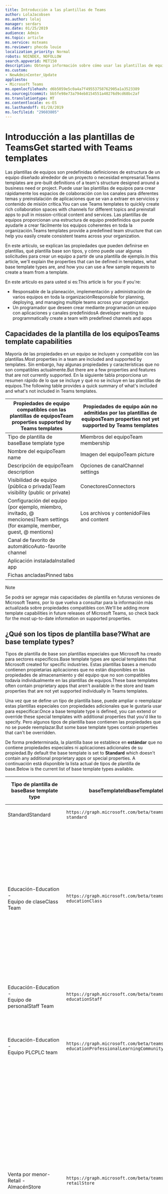 ```yaml
---
title: Introducción a las plantillas de Teams
author: LolaJacobsen
ms.author: lolaj
manager: serdars
ms.date: 01/25/2019
audience: Admin
ms.topic: article
ms.service: msteams
ms.reviewer: phecda louie
localization_priority: Normal
robots: NOINDEX, NOFOLLOW
search.appverid: MET150
description: Obtenga información sobre cómo usar las plantillas de equipos para crear un equipo con los canales de predefinidos.
ms.custom:
- NewAdminCenter_Update
appliesto:
- Microsoft Teams
ms.openlocfilehash: d6b5059e5c0a4a7f49553758762905a1a3523389
ms.sourcegitcommit: bb5fe98e73a794eb8154551a40276d9cd68bc2af
ms.translationtype: MT
ms.contentlocale: es-ES
ms.lasthandoff: 01/28/2019
ms.locfileid: "29603805"
---
```

# <a name="get-started-with-teams-templates"></a><span data-ttu-id="d4dff-103">Introducción a las plantillas de Teams</span><span class="sxs-lookup"><span data-stu-id="d4dff-103">Get started with Teams templates</span></span> 

<span data-ttu-id="d4dff-104">Las plantillas de equipos son predefinidas definiciones de estructura de un equipo diseñado alrededor de un proyecto o necesidad empresarial.</span><span class="sxs-lookup"><span data-stu-id="d4dff-104">Teams templates are pre-built definitions of a team's structure designed around a business need or project.</span></span> <span data-ttu-id="d4dff-105">Puede usar las plantillas de equipos para crear rápidamente los espacios de colaboración con los canales para diferentes temas y preinstalación de aplicaciones que se van a extraer en servicios y contenido de misión crítica.</span><span class="sxs-lookup"><span data-stu-id="d4dff-105">You can use Teams templates to quickly create rich collaboration spaces with channels for different topics and preinstall apps to pull in mission-critical content and services.</span></span> <span data-ttu-id="d4dff-106">Las plantillas de equipos proporcionan una estructura de equipo predefinidos que puede ayudarle a crear fácilmente los equipos coherentes en toda la organización.</span><span class="sxs-lookup"><span data-stu-id="d4dff-106">Teams templates provide a predefined team structure that can help you easily create consistent teams across your organization.</span></span> 

<span data-ttu-id="d4dff-107">En este artículo, se explican las propiedades que pueden definirse en plantillas, qué plantilla base son tipos, y cómo puede usar algunas solicitudes para crear un equipo a partir de una plantilla de ejemplo.</span><span class="sxs-lookup"><span data-stu-id="d4dff-107">In this article, we'll explain the properties that can be defined in templates, what base template types are, and how you can use a few sample requests to create a team from a template.</span></span>
 
<span data-ttu-id="d4dff-108">En este artículo es para usted si es:</span><span class="sxs-lookup"><span data-stu-id="d4dff-108">This article is for you if you're:</span></span>

- <span data-ttu-id="d4dff-109">Responsable de la planeación, implementación y administración de varios equipos en toda la organización</span><span class="sxs-lookup"><span data-stu-id="d4dff-109">Responsible for planning, deploying, and managing multiple teams across your organization</span></span><br>
- <span data-ttu-id="d4dff-110">Un programador que deseen crear mediante programación un equipo con aplicaciones y canales predefinidos</span><span class="sxs-lookup"><span data-stu-id="d4dff-110">A developer wanting to programmatically create a team with predefined channels and apps</span></span> 

## <a name="teams-template-capabilities"></a><span data-ttu-id="d4dff-111">Capacidades de la plantilla de los equipos</span><span class="sxs-lookup"><span data-stu-id="d4dff-111">Teams template capabilities</span></span>

<span data-ttu-id="d4dff-112">Mayoría de las propiedades en un equipo se incluyen y compatible con las plantillas.</span><span class="sxs-lookup"><span data-stu-id="d4dff-112">Most properties in a team are included and supported by templates.</span></span> <span data-ttu-id="d4dff-113">Sin embargo, hay algunas propiedades y características que no son compatibles actualmente.</span><span class="sxs-lookup"><span data-stu-id="d4dff-113">But there are a few properties and features that are not currently supported.</span></span> <span data-ttu-id="d4dff-114">En la siguiente tabla proporciona un resumen rápido de lo que se incluye y qué no se incluye en las plantillas de equipos.</span><span class="sxs-lookup"><span data-stu-id="d4dff-114">The following table provides a quick summary of what's included and what's not included in Teams templates.</span></span>

| <span data-ttu-id="d4dff-115">**Propiedades de equipo compatibles con las plantillas de equipos**</span><span class="sxs-lookup"><span data-stu-id="d4dff-115">**Team properties supported by Teams templates**</span></span> | <span data-ttu-id="d4dff-116">**Propiedades de equipo aún no admitidas por las plantillas de equipos**</span><span class="sxs-lookup"><span data-stu-id="d4dff-116">**Team properties not yet supported by Teams templates**</span></span> |
| ------------------------------------------------ | -------------------------------------------------------- |
| <span data-ttu-id="d4dff-117">Tipo de plantilla de base</span><span class="sxs-lookup"><span data-stu-id="d4dff-117">Base template type</span></span> | <span data-ttu-id="d4dff-118">Miembros del equipo</span><span class="sxs-lookup"><span data-stu-id="d4dff-118">Team membership</span></span> |
| <span data-ttu-id="d4dff-119">Nombre del equipo</span><span class="sxs-lookup"><span data-stu-id="d4dff-119">Team name</span></span> | <span data-ttu-id="d4dff-120">Imagen del equipo</span><span class="sxs-lookup"><span data-stu-id="d4dff-120">Team picture</span></span> |
| <span data-ttu-id="d4dff-121">Descripción de equipo</span><span class="sxs-lookup"><span data-stu-id="d4dff-121">Team description</span></span> | <span data-ttu-id="d4dff-122">Opciones de canal</span><span class="sxs-lookup"><span data-stu-id="d4dff-122">Channel settings</span></span> |
| <span data-ttu-id="d4dff-123">Visibilidad de equipo (pública o privada)</span><span class="sxs-lookup"><span data-stu-id="d4dff-123">Team visibility (public or private)</span></span> | <span data-ttu-id="d4dff-124">Conectores</span><span class="sxs-lookup"><span data-stu-id="d4dff-124">Connectors</span></span> |
| <span data-ttu-id="d4dff-125">Configuración del equipo (por ejemplo, miembro, invitado, @ menciones)</span><span class="sxs-lookup"><span data-stu-id="d4dff-125">Team settings (for example, member, guest, @ mentions)</span></span> | <span data-ttu-id="d4dff-126">Los archivos y contenido</span><span class="sxs-lookup"><span data-stu-id="d4dff-126">Files and content</span></span> |
| <span data-ttu-id="d4dff-127">Canal de favorito de automático</span><span class="sxs-lookup"><span data-stu-id="d4dff-127">Auto-favorite channel</span></span> | |
| <span data-ttu-id="d4dff-128">Aplicación instalada</span><span class="sxs-lookup"><span data-stu-id="d4dff-128">Installed app</span></span> | |
| <span data-ttu-id="d4dff-129">Fichas ancladas</span><span class="sxs-lookup"><span data-stu-id="d4dff-129">Pinned tabs</span></span> | | 

> [!NOTE]
> <span data-ttu-id="d4dff-130">Se podrá ser agregar más capacidades de plantilla en futuras versiones de Microsoft Teams, por lo que vuelva a consultar para la información más actualizada sobre propiedades compatibles con.</span><span class="sxs-lookup"><span data-stu-id="d4dff-130">We'll be adding more template capabilities in future releases of Microsoft Teams, so check back for the most up-to-date information on supported properties.</span></span>

## <a name="what-are-base-template-types"></a><span data-ttu-id="d4dff-131">¿Qué son los tipos de plantilla base?</span><span class="sxs-lookup"><span data-stu-id="d4dff-131">What are base template types?</span></span>

<span data-ttu-id="d4dff-132">Tipos de plantilla de base son plantillas especiales que Microsoft ha creado para sectores específicos.</span><span class="sxs-lookup"><span data-stu-id="d4dff-132">Base template types are special templates that Microsoft created for specific industries.</span></span> <span data-ttu-id="d4dff-133">Estas plantillas bases a menudo contienen propietarias aplicaciones que no están disponibles en las propiedades de almacenamiento y del equipo que no son compatibles todavía individualmente en las plantillas de equipos.</span><span class="sxs-lookup"><span data-stu-id="d4dff-133">These base templates often contain proprietary apps that aren't available in the store and team properties that are not yet supported individually in Teams templates.</span></span>

<span data-ttu-id="d4dff-134">Una vez que se define un tipo de plantilla base, puede ampliar o reemplazar estas plantillas especiales con propiedades adicionales que le gustaría usar para especificar.</span><span class="sxs-lookup"><span data-stu-id="d4dff-134">Once a base template type is defined, you can extend or override these special templates with additional properties that you'd like to specify.</span></span> <span data-ttu-id="d4dff-135">Pero algunos tipos de plantilla base contienen las propiedades que no se puede reemplazar.</span><span class="sxs-lookup"><span data-stu-id="d4dff-135">But some base template types contain properties that can't be overridden.</span></span> 

<span data-ttu-id="d4dff-136">De forma predeterminada, la plantilla base se establece en **estándar** que no contiene propiedades especiales ni aplicaciones adicionales de su propiedad.</span><span class="sxs-lookup"><span data-stu-id="d4dff-136">By default the base template is set to **Standard** which doesn't contain any additional proprietary apps or special properties.</span></span> <span data-ttu-id="d4dff-137">A continuación está disponible la lista actual de tipos de plantilla de base.</span><span class="sxs-lookup"><span data-stu-id="d4dff-137">Below is the current list of base template types available.</span></span>

| <span data-ttu-id="d4dff-138">Tipo de plantilla de base</span><span class="sxs-lookup"><span data-stu-id="d4dff-138">Base template type</span></span> | <span data-ttu-id="d4dff-139">baseTemplateId</span><span class="sxs-lookup"><span data-stu-id="d4dff-139">baseTemplateId</span></span> | <span data-ttu-id="d4dff-140">Propiedades que se incluyen con esta plantilla de base</span><span class="sxs-lookup"><span data-stu-id="d4dff-140">Properties that come with this base template</span></span> |
| ------------------ | -------------- | ----------------------------------------------------- |
| <span data-ttu-id="d4dff-141">Standard</span><span class="sxs-lookup"><span data-stu-id="d4dff-141">Standard</span></span> | `https://graph.microsoft.com/beta/teamsTemplates/`<br>`standard` | <span data-ttu-id="d4dff-142">No hay aplicaciones adicionales y propiedades</span><span class="sxs-lookup"><span data-stu-id="d4dff-142">No additional apps and properties</span></span> |
| <span data-ttu-id="d4dff-143">Educación-</span><span class="sxs-lookup"><span data-stu-id="d4dff-143">Education -</span></span><br><span data-ttu-id="d4dff-144">Equipo de clase</span><span class="sxs-lookup"><span data-stu-id="d4dff-144">Class Team</span></span> | `https://graph.microsoft.com/beta/teamsTemplates/`<br>`educationClass` | <span data-ttu-id="d4dff-145">Aplicaciones:</span><span class="sxs-lookup"><span data-stu-id="d4dff-145">Apps:</span></span><ul><li><span data-ttu-id="d4dff-146">Bloc de notas de OneNote clase (anclado a la ficha **General** )</span><span class="sxs-lookup"><span data-stu-id="d4dff-146">OneNote Class Notebook (pinned to the **General** tab)</span></span> </li><li><span data-ttu-id="d4dff-147">Aplicación de las asignaciones (anclado a la ficha **General** )</span><span class="sxs-lookup"><span data-stu-id="d4dff-147">Assignments app (pinned to the **General** tab)</span></span></li></ul> <span data-ttu-id="d4dff-148">Propiedades de equipo:</span><span class="sxs-lookup"><span data-stu-id="d4dff-148">Team properties:</span></span><ul><li><span data-ttu-id="d4dff-149">Visibilidad de equipo se establece en **HiddenMembership** (no se puede reemplazar)</span><span class="sxs-lookup"><span data-stu-id="d4dff-149">Team visibility set to **HiddenMembership** (cannot be overridden)</span></span></li></ul> |
| <span data-ttu-id="d4dff-150">Educación-</span><span class="sxs-lookup"><span data-stu-id="d4dff-150">Education -</span></span><br><span data-ttu-id="d4dff-151">Equipo de personal</span><span class="sxs-lookup"><span data-stu-id="d4dff-151">Staff Team</span></span> | `https://graph.microsoft.com/beta/teamsTemplates/`<br>`educationStaff` | <span data-ttu-id="d4dff-152">Aplicaciones:</span><span class="sxs-lookup"><span data-stu-id="d4dff-152">Apps:</span></span><ul><li><span data-ttu-id="d4dff-153">Bloc de notas de OneNote personal (anclado a la ficha **General** )</span><span class="sxs-lookup"><span data-stu-id="d4dff-153">OneNote Staff Notebook (pinned to the **General** tab)</span></span></li></ul> |
|<span data-ttu-id="d4dff-154">Educación-</span><span class="sxs-lookup"><span data-stu-id="d4dff-154">Education -</span></span><br><span data-ttu-id="d4dff-155">Equipo PLC</span><span class="sxs-lookup"><span data-stu-id="d4dff-155">PLC team</span></span> |`https://graph.microsoft.com/beta/teamsTemplates/`<br>`educationProfessionalLearningCommunity` | <span data-ttu-id="d4dff-156">Aplicaciones:</span><span class="sxs-lookup"><span data-stu-id="d4dff-156">Apps:</span></span><ul><li><span data-ttu-id="d4dff-157">Bloc de notas de OneNote PLC (anclado a la ficha **General** )</span><span class="sxs-lookup"><span data-stu-id="d4dff-157">OneNote PLC Notebook (pinned to the **General** tab)</span></span></ul></li>|
| <span data-ttu-id="d4dff-158">Venta por menor-</span><span class="sxs-lookup"><span data-stu-id="d4dff-158">Retail -</span></span><br><span data-ttu-id="d4dff-159">Almacén</span><span class="sxs-lookup"><span data-stu-id="d4dff-159">Store</span></span> | `https://graph.microsoft.com/beta/teamsTemplates/`<br>`retailStore` | <span data-ttu-id="d4dff-160">Canales de entrada:</span><span class="sxs-lookup"><span data-stu-id="d4dff-160">Channels:</span></span><ul><li><span data-ttu-id="d4dff-161">Entrega de MAYÚS</span><span class="sxs-lookup"><span data-stu-id="d4dff-161">Shift handoff</span></span></li><li><span data-ttu-id="d4dff-162">Recursos de aprendizaje</span><span class="sxs-lookup"><span data-stu-id="d4dff-162">Learning</span></span></li></ul><span data-ttu-id="d4dff-163">Propiedades de equipo</span><span class="sxs-lookup"><span data-stu-id="d4dff-163">Team properties</span></span><ul><li><span data-ttu-id="d4dff-164">Visibilidad de equipo establecida en público</span><span class="sxs-lookup"><span data-stu-id="d4dff-164">Team visibility set to Public</span></span></li></ul><span data-ttu-id="d4dff-165">Permisos de miembro</span><span class="sxs-lookup"><span data-stu-id="d4dff-165">Member permissions</span></span><ul><li><span data-ttu-id="d4dff-166">Impedir que a los miembros de creación, actualización o eliminación de canales</span><span class="sxs-lookup"><span data-stu-id="d4dff-166">Prevent members from creating, updating, or removing channels</span></span></li><li><span data-ttu-id="d4dff-167">Impedir que a los miembros de la adición o eliminación de aplicaciones</span><span class="sxs-lookup"><span data-stu-id="d4dff-167">Prevent members from adding or removing apps</span></span></li><li><span data-ttu-id="d4dff-168">Impedir que a los miembros de creación, actualización o eliminación de los conectores</span><span class="sxs-lookup"><span data-stu-id="d4dff-168">Prevent members from creating, updating, or removing connectors</span></span></li></ul> |
| <span data-ttu-id="d4dff-169">Venta por menor-</span><span class="sxs-lookup"><span data-stu-id="d4dff-169">Retail -</span></span><br><span data-ttu-id="d4dff-170">Colaboración de administrador</span><span class="sxs-lookup"><span data-stu-id="d4dff-170">Manager collaboration</span></span> | `https://graph.microsoft.com/beta/teamsTemplates/`<br>`retailManagerCollaboration` | <span data-ttu-id="d4dff-171">Canales de entrada:</span><span class="sxs-lookup"><span data-stu-id="d4dff-171">Channels:</span></span><ul><li><span data-ttu-id="d4dff-172">Entrega de MAYÚS</span><span class="sxs-lookup"><span data-stu-id="d4dff-172">Shift handoff</span></span></li><li><span data-ttu-id="d4dff-173">Recursos de aprendizaje</span><span class="sxs-lookup"><span data-stu-id="d4dff-173">Learning</span></span></li></ul><span data-ttu-id="d4dff-174">Propiedades de equipo:</span><span class="sxs-lookup"><span data-stu-id="d4dff-174">Team properties:</span></span><ul><li><span data-ttu-id="d4dff-175">Visibilidad de equipo establecida en privado</span><span class="sxs-lookup"><span data-stu-id="d4dff-175">Team visibility set to Private</span></span></li></ul><span data-ttu-id="d4dff-176">Permisos de los miembros:</span><span class="sxs-lookup"><span data-stu-id="d4dff-176">Member permissions:</span></span><ul><li><span data-ttu-id="d4dff-177">Impedir que a los miembros de creación, actualización o eliminación de canales</span><span class="sxs-lookup"><span data-stu-id="d4dff-177">Prevent members from creating, updating, or removing channels</span></span></li><li><span data-ttu-id="d4dff-178">Impedir que a los miembros de la adición o eliminación de aplicaciones</span><span class="sxs-lookup"><span data-stu-id="d4dff-178">Prevent members from adding or removing apps</span></span></li><li><span data-ttu-id="d4dff-179">Impedir que a los miembros de creación, actualización o eliminación de los conectores</span><span class="sxs-lookup"><span data-stu-id="d4dff-179">Prevent members from creating, updating, or removing connectors</span></span></li></ul>|
| <span data-ttu-id="d4dff-180">Healthcare-</span><span class="sxs-lookup"><span data-stu-id="d4dff-180">Healthcare -</span></span><br><span data-ttu-id="d4dff-181">Toda la distrito</span><span class="sxs-lookup"><span data-stu-id="d4dff-181">Ward Wide</span></span> |`https://graph.microsoft.com/beta/teamsTemplates/`<br>`healthcareWardWide` |<span data-ttu-id="d4dff-182">Canales de entrada:</span><span class="sxs-lookup"><span data-stu-id="d4dff-182">Channels:</span></span> <ul><li><span data-ttu-id="d4dff-183">Anuncios\*</span><span class="sxs-lookup"><span data-stu-id="d4dff-183">Announcements\*</span></span></li><li><span data-ttu-id="d4dff-184">Luces de llamada</span><span class="sxs-lookup"><span data-stu-id="d4dff-184">Call lights</span></span></li><li><span data-ttu-id="d4dff-185">Material variado\*</span><span class="sxs-lookup"><span data-stu-id="d4dff-185">Fun stuff\*</span></span></li><li><span data-ttu-id="d4dff-186">Huddles\*</span><span class="sxs-lookup"><span data-stu-id="d4dff-186">Huddles\*</span></span><li><span data-ttu-id="d4dff-187">Recuento de programación y paciente\*</span><span class="sxs-lookup"><span data-stu-id="d4dff-187">Scheduling and patient census\*</span></span></li><li><span data-ttu-id="d4dff-188">Recursos de aprendizaje y certificación</span><span class="sxs-lookup"><span data-stu-id="d4dff-188">Training and certification</span></span> </li><li><span data-ttu-id="d4dff-189">Redondea hacia arriba\*</span><span class="sxs-lookup"><span data-stu-id="d4dff-189">Rounds\*</span></span></li></ul><span data-ttu-id="d4dff-190">\*Canales de automático favoritos</span><span class="sxs-lookup"><span data-stu-id="d4dff-190">\*Auto-favorited channels</span></span> |
|<span data-ttu-id="d4dff-191">Healthcare-</span><span class="sxs-lookup"><span data-stu-id="d4dff-191">Healthcare -</span></span><br><span data-ttu-id="d4dff-192">Hospital amplia</span><span class="sxs-lookup"><span data-stu-id="d4dff-192">Hospital Wide</span></span> | `https://graph.microsoft.com/beta/teamsTemplates/`<br>`healthcareHospitalWide` |<span data-ttu-id="d4dff-193">Canales de entrada:</span><span class="sxs-lookup"><span data-stu-id="d4dff-193">Channels:</span></span><ul><li><span data-ttu-id="d4dff-194">Anuncios\*</span><span class="sxs-lookup"><span data-stu-id="d4dff-194">Announcements\*</span></span></li><li><span data-ttu-id="d4dff-195">Cumplimiento de normas\*</span><span class="sxs-lookup"><span data-stu-id="d4dff-195">Compliance\*</span></span></li><li><span data-ttu-id="d4dff-196">Custodia</span><span class="sxs-lookup"><span data-stu-id="d4dff-196">Custodial</span></span></li><li><span data-ttu-id="d4dff-197">Servicios financieros</span><span class="sxs-lookup"><span data-stu-id="d4dff-197">Finance</span></span></li><li><span data-ttu-id="d4dff-198">Material variado\*</span><span class="sxs-lookup"><span data-stu-id="d4dff-198">Fun stuff\*</span></span></li><li><span data-ttu-id="d4dff-199">Recursos humanos</span><span class="sxs-lookup"><span data-stu-id="d4dff-199">Human Resources</span></span></li><li><span data-ttu-id="d4dff-200">Laboratorio</span><span class="sxs-lookup"><span data-stu-id="d4dff-200">Laboratory</span></span></li><li><span data-ttu-id="d4dff-201">La seguridad del paciente y mejora de la calidad\*</span><span class="sxs-lookup"><span data-stu-id="d4dff-201">Patient safety and quality improvement\*</span></span></li><li><span data-ttu-id="d4dff-202">Farmacia</span><span class="sxs-lookup"><span data-stu-id="d4dff-202">Pharmacy</span></span></li></ul><span data-ttu-id="d4dff-203">\*Canal automático favoritos</span><span class="sxs-lookup"><span data-stu-id="d4dff-203">\*Auto-favorited channel</span></span>|
|||

> [!NOTE]
> <span data-ttu-id="d4dff-204">Agregaremos más plantilla base de tipos de en futuras versiones de Microsoft Teams, por lo que verificación atrás para la información más actualizada sobre admite propiedades.</span><span class="sxs-lookup"><span data-stu-id="d4dff-204">We'll be adding more base template types in future releases of Microsoft Teams, so check back for the most up-to-date information on supported properties.</span></span>


## <a name="related-topics"></a><span data-ttu-id="d4dff-205">Temas relacionados</span><span class="sxs-lookup"><span data-stu-id="d4dff-205">Related topics</span></span>

- <span data-ttu-id="d4dff-206">[Crear equipo](https://docs.microsoft.com/graph/api/team-post?view=graph-rest-beta) (en la vista previa)</span><span class="sxs-lookup"><span data-stu-id="d4dff-206">[Create team](https://docs.microsoft.com/graph/api/team-post?view=graph-rest-beta) (in preview)</span></span>
- [<span data-ttu-id="d4dff-207">Nuevo equipo</span><span class="sxs-lookup"><span data-stu-id="d4dff-207">New-Team</span></span>](https://docs.microsoft.com/powershell/module/teams/New-Team?view=teams-ps)
- [<span data-ttu-id="d4dff-208">Formación de administradores para Microsoft Teams</span><span class="sxs-lookup"><span data-stu-id="d4dff-208">Admin training for Microsoft Teams</span></span>](itadmin-readiness.md)